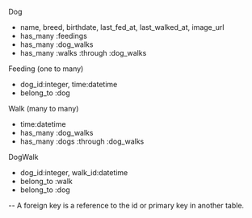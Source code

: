 Dog

- name, breed, birthdate, last_fed_at, last_walked_at, image_url
- has_many :feedings
- has_many :dog_walks
- has_many :walks :through :dog_walks

Feeding (one to many)

- dog_id:integer, time:datetime
- belong_to :dog

Walk (many to many)

- time:datetime
- has_many :dog_walks
- has_many :dogs :through :dog_walks

DogWalk

- dog_id:integer, walk_id:datetime
- belong_to :walk
- belong_to :dog

-- A foreign key is a reference to the id or primary key in another table.
